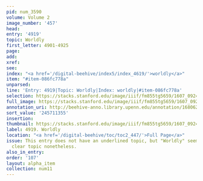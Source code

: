 ```yaml
---
pid: num_3590
volume: Volume 2
image_number: '457'
head:
entry: '4919'
topic: Worldly
first_letter: 4901-4925
page:
add:
xref:
see:
index: "<a href='/digital-beehive/index5/index_4619/'>worldly</a>"
item: "#item-086fc778a"
unparsed:
line: 'Entry: 4919|Topic: Worldly|Index: worldly|#item-086fc778a'
selection: https://stacks.stanford.edu/image/iiif/fm855tg5659/1607_0924/524,1355,2834,293/full/0/default.jpg
full_image: https://stacks.stanford.edu/image/iiif/fm855tg5659/1607_0924/full/full/0/default.jpg
annotation_uri: http://beehive-anno.library.upenn.edu/annotation/1680628454878
sort_value: '245711355'
insertion:
thumbnail: https://stacks.stanford.edu/image/iiif/fm855tg5659/1607_0924/524,1355,600,180/250,/0/default.jpg
label: 4919. Worldly
location: "<a href='/digital-beehive/toc/toc2_447/'>Full Page</a>"
issue: This entry does not have an underlined topic, but "Worldly" seems like the
  clear topic nonetheless.
also_in_entry:
order: '107'
layout: alpha_item
collection: num11
---
```

